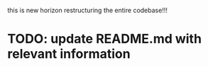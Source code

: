 this is new horizon
restructuring the entire codebase!!!

# TODO: update README.md with relevant information
